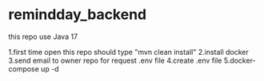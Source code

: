 # remindday_backend

this repo use Java 17

1.first time open this repo should type "mvn clean install"
2.install docker
3.send email to owner repo for request .env file
4.create .env file
5.docker-compose up -d